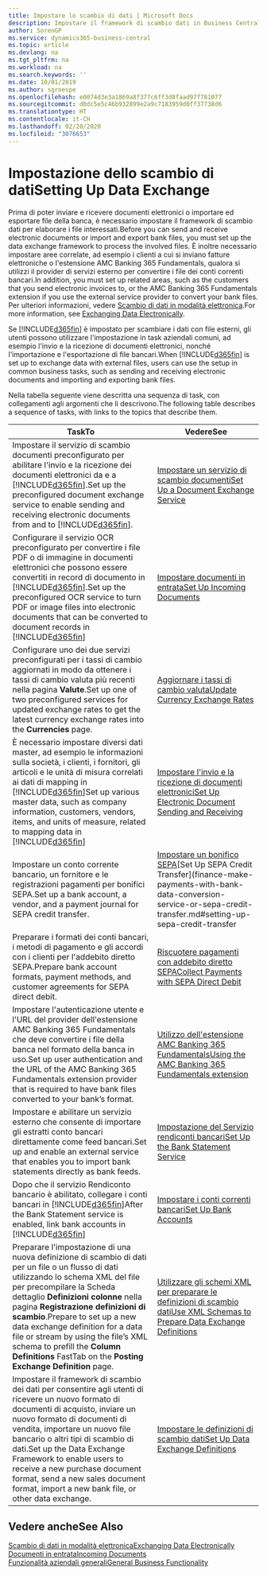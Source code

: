 ```yaml
---
title: Impostare lo scambio di dati | Microsoft Docs
description: Impostare il framework di scambio dati in Business Central.
author: SorenGP
ms.service: dynamics365-business-central
ms.topic: article
ms.devlang: na
ms.tgt_pltfrm: na
ms.workload: na
ms.search.keywords: ''
ms.date: 10/01/2019
ms.author: sgroespe
ms.openlocfilehash: e0074d3e3a1869a8f377c6ff3d8faad97f781077
ms.sourcegitcommit: d0dc5e5c46b932899e2a9c7183959d0ff37738d6
ms.translationtype: HT
ms.contentlocale: it-CH
ms.lasthandoff: 02/20/2020
ms.locfileid: "3076653"
---
```

# <a name="setting-up-data-exchange"></a><span data-ttu-id="8337e-103">Impostazione dello scambio di dati</span><span class="sxs-lookup"><span data-stu-id="8337e-103">Setting Up Data Exchange</span></span>
<span data-ttu-id="8337e-104">Prima di poter inviare e ricevere documenti elettronici o importare ed esportare file della banca, è necessario impostare il framework di scambio dati per elaborare i file interessati.</span><span class="sxs-lookup"><span data-stu-id="8337e-104">Before you can send and receive electronic documents or import and export bank files, you must set up the data exchange framework to process the involved files.</span></span> <span data-ttu-id="8337e-105">È inoltre necessario impostare aree correlate, ad esempio i clienti a cui si inviano fatture elettroniche o l'estensione AMC Banking 365 Fundamentals, qualora si utilizzi il provider di servizi esterno per convertire i file dei conti correnti bancari.</span><span class="sxs-lookup"><span data-stu-id="8337e-105">In addition, you must set up related areas, such as the customers that you send electronic invoices to, or the AMC Banking 365 Fundamentals extension if you use the external service provider to convert your bank files.</span></span> <span data-ttu-id="8337e-106">Per ulteriori informazioni, vedere [Scambio di dati in modalità elettronica](across-data-exchange.md).</span><span class="sxs-lookup"><span data-stu-id="8337e-106">For more information, see [Exchanging Data Electronically](across-data-exchange.md).</span></span>  

 <span data-ttu-id="8337e-107">Se [!INCLUDE[d365fin](includes/d365fin_md.md)] è impostato per scambiare i dati con file esterni, gli utenti possono utilizzare l'impostazione in task aziendali comuni, ad esempio l'invio e la ricezione di documenti elettronici, nonché l'importazione e l'esportazione di file bancari.</span><span class="sxs-lookup"><span data-stu-id="8337e-107">When [!INCLUDE[d365fin](includes/d365fin_md.md)] is set up to exchange data with external files, users can use the setup in common business tasks, such as sending and receiving electronic documents and importing and exporting bank files.</span></span>  

 <span data-ttu-id="8337e-108">Nella tabella seguente viene descritta una sequenza di task, con collegamenti agli argomenti che li descrivono.</span><span class="sxs-lookup"><span data-stu-id="8337e-108">The following table describes a sequence of tasks, with links to the topics that describe them.</span></span>  

|<span data-ttu-id="8337e-109">**Task**</span><span class="sxs-lookup"><span data-stu-id="8337e-109">**To**</span></span>|<span data-ttu-id="8337e-110">**Vedere**</span><span class="sxs-lookup"><span data-stu-id="8337e-110">**See**</span></span>|  
|------------|-------------|  
|<span data-ttu-id="8337e-111">Impostare il servizio di scambio documenti preconfigurato per abilitare l'invio e la ricezione dei documenti elettronici da e a [!INCLUDE[d365fin](includes/d365fin_md.md)].</span><span class="sxs-lookup"><span data-stu-id="8337e-111">Set up the preconfigured document exchange service to enable sending and receiving electronic documents from and to [!INCLUDE[d365fin](includes/d365fin_md.md)].</span></span>|[<span data-ttu-id="8337e-112">Impostare un servizio di scambio documenti</span><span class="sxs-lookup"><span data-stu-id="8337e-112">Set Up a Document Exchange Service</span></span>](across-how-to-set-up-a-document-exchange-service.md)|  
|<span data-ttu-id="8337e-113">Configurare il servizio OCR preconfigurato per convertire i file PDF o di immagine in documenti elettronici che possono essere convertiti in record di documento in [!INCLUDE[d365fin](includes/d365fin_md.md)].</span><span class="sxs-lookup"><span data-stu-id="8337e-113">Set up the preconfigured OCR service to turn PDF or image files into electronic documents that can be converted to document records in [!INCLUDE[d365fin](includes/d365fin_md.md)]</span></span>|[<span data-ttu-id="8337e-114">Impostare documenti in entrata</span><span class="sxs-lookup"><span data-stu-id="8337e-114">Set Up Incoming Documents</span></span>](across-how-setup-income-documents.md)|  
|<span data-ttu-id="8337e-115">Configurare uno dei due servizi preconfigurati per i tassi di cambio aggiornati in modo da ottenere i tassi di cambio valuta più recenti nella pagina **Valute**.</span><span class="sxs-lookup"><span data-stu-id="8337e-115">Set up one of two preconfigured services for updated exchange rates to get the latest currency exchange rates into the **Currencies** page.</span></span>|[<span data-ttu-id="8337e-116">Aggiornare i tassi di cambio valuta</span><span class="sxs-lookup"><span data-stu-id="8337e-116">Update Currency Exchange Rates</span></span>](finance-how-update-currencies.md)|  
|<span data-ttu-id="8337e-117">È necessario impostare diversi dati master, ad esempio le informazioni sulla società, i clienti, i fornitori, gli articoli e le unità di misura correlati ai dati di mapping in [!INCLUDE[d365fin](includes/d365fin_md.md)]</span><span class="sxs-lookup"><span data-stu-id="8337e-117">Set up various master data, such as company information, customers, vendors, items, and units of measure, related to mapping data in [!INCLUDE[d365fin](includes/d365fin_md.md)]</span></span>|[<span data-ttu-id="8337e-118">Impostare l'invio e la ricezione di documenti elettronici</span><span class="sxs-lookup"><span data-stu-id="8337e-118">Set Up Electronic Document Sending and Receiving</span></span>](across-how-to-set-up-electronic-document-sending-and-receiving.md)|  
|<span data-ttu-id="8337e-119">Impostare un conto corrente bancario, un fornitore e le registrazioni pagamenti per bonifici SEPA.</span><span class="sxs-lookup"><span data-stu-id="8337e-119">Set up a bank account, a vendor, and a payment journal for SEPA credit transfer.</span></span>|<span data-ttu-id="8337e-120">[Impostare un bonifico SEPA](finance-make-payments-with-bank-data-conversion-service-or-sepa-credit-transfer.md#setting-up-sepa-credit-transfer)</span><span class="sxs-lookup"><span data-stu-id="8337e-120">[Set Up SEPA Credit Transfer](finance-make-payments-with-bank-data-conversion-service-or-sepa-credit-transfer.md#setting-up-sepa-credit-transfer</span></span>|  
|<span data-ttu-id="8337e-121">Preparare i formati dei conti bancari, i metodi di pagamento e gli accordi con i clienti per l'addebito diretto SEPA.</span><span class="sxs-lookup"><span data-stu-id="8337e-121">Prepare bank account formats, payment methods, and customer agreements for SEPA direct debit.</span></span>|[<span data-ttu-id="8337e-122">Riscuotere pagamenti con addebito diretto SEPA</span><span class="sxs-lookup"><span data-stu-id="8337e-122">Collect Payments with SEPA Direct Debit</span></span>](finance-collect-payments-with-sepa-direct-debit.md)|  
|<span data-ttu-id="8337e-123">Impostare l'autenticazione utente e l'URL del provider dell'estensione AMC Banking 365 Fundamentals che deve convertire i file della banca nel formato della banca in uso.</span><span class="sxs-lookup"><span data-stu-id="8337e-123">Set up user authentication and the URL of the AMC Banking 365 Fundamentals extension provider that is required to have bank files converted to your bank’s format.</span></span>|[<span data-ttu-id="8337e-124">Utilizzo dell'estensione AMC Banking 365 Fundamentals</span><span class="sxs-lookup"><span data-stu-id="8337e-124">Using the AMC Banking 365 Fundamentals extension</span></span>](ui-extensions-amc-banking.md)|  
|<span data-ttu-id="8337e-125">Impostare e abilitare un servizio esterno che consente di importare gli estratti conto bancari direttamente come feed bancari.</span><span class="sxs-lookup"><span data-stu-id="8337e-125">Set up and enable an external service that enables you to import bank statements directly as bank feeds.</span></span>|[<span data-ttu-id="8337e-126">Impostazione del Servizio rendiconti bancari</span><span class="sxs-lookup"><span data-stu-id="8337e-126">Set Up the Bank Statement Service</span></span>](bank-how-setup-bank-statement-service.md)|  
|<span data-ttu-id="8337e-127">Dopo che il servizio Rendiconto bancario è abilitato, collegare i conti bancari in [!INCLUDE[d365fin](includes/d365fin_md.md)]</span><span class="sxs-lookup"><span data-stu-id="8337e-127">After the Bank Statement service is enabled, link bank accounts in [!INCLUDE[d365fin](includes/d365fin_md.md)]</span></span>|[<span data-ttu-id="8337e-128">Impostare i conti correnti bancari</span><span class="sxs-lookup"><span data-stu-id="8337e-128">Set Up Bank Accounts</span></span>](bank-how-setup-bank-accounts.md)|  
|<span data-ttu-id="8337e-129">Preparare l'impostazione di una nuova definizione di scambio di dati per un file o un flusso di dati utilizzando lo schema XML del file per precompilare la Scheda dettaglio **Definizioni colonne** nella pagina **Registrazione definizioni di scambio**.</span><span class="sxs-lookup"><span data-stu-id="8337e-129">Prepare to set up a new data exchange definition for a data file or stream by using the file’s XML schema to prefill the **Column Definitions** FastTab on the **Posting Exchange Definition** page.</span></span>|[<span data-ttu-id="8337e-130">Utilizzare gli schemi XML per preparare le definizioni di scambio dati</span><span class="sxs-lookup"><span data-stu-id="8337e-130">Use XML Schemas to Prepare Data Exchange Definitions</span></span>](across-how-to-use-xml-schemas-to-prepare-data-exchange-definitions.md)|  
|<span data-ttu-id="8337e-131">Impostare il framework di scambio dei dati per consentire agli utenti di ricevere un nuovo formato di documenti di acquisto, inviare un nuovo formato di documenti di vendita, importare un nuovo file bancario o altri tipi di scambio di dati.</span><span class="sxs-lookup"><span data-stu-id="8337e-131">Set up the Data Exchange Framework to enable users to receive a new purchase document format, send a new sales document format, import a new bank file, or other data exchange.</span></span>|[<span data-ttu-id="8337e-132">Impostare le definizioni di scambio dati</span><span class="sxs-lookup"><span data-stu-id="8337e-132">Set Up Data Exchange Definitions</span></span>](across-how-to-set-up-data-exchange-definitions.md)|  

## <a name="see-also"></a><span data-ttu-id="8337e-133">Vedere anche</span><span class="sxs-lookup"><span data-stu-id="8337e-133">See Also</span></span>  
[<span data-ttu-id="8337e-134">Scambio di dati in modalità elettronica</span><span class="sxs-lookup"><span data-stu-id="8337e-134">Exchanging Data Electronically</span></span>](across-data-exchange.md)  
[<span data-ttu-id="8337e-135">Documenti in entrata</span><span class="sxs-lookup"><span data-stu-id="8337e-135">Incoming Documents</span></span>](across-income-documents.md)  
[<span data-ttu-id="8337e-136">Funzionalità aziendali generali</span><span class="sxs-lookup"><span data-stu-id="8337e-136">General Business Functionality</span></span>](ui-across-business-areas.md)  
